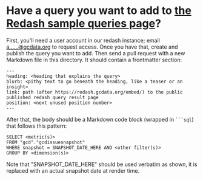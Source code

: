 # Have a query you want to add to [the Redash sample queries page](https://www.gcdata.org/redash-samples)?

First, you'll need a user account in our redash instance; email <a href="https://mailhide.io/e/T8xal" onclick="mailhidepopup=window.open('https://mailhide.io/e/T8xal','mailhidepopup','width=580,height=635'); return false;">a......@gcdata.org</a> to request access.
Once you have that, create and publish the query you want to add.
Then send a pull request with a new Markdown file in this directory. It should contain a frontmatter section:
```
---
heading: <heading that explains the query>
blurb: <pithy text to go beneath the heading, like a teaser or an insight>
link: path (after https://redash.gcdata.org/embed/) to the public published redash query result page
position: <next unused position number>
---
```

After that, the body should be a Markdown code block (wrapped in <code>```sql</code>) that follows this pattern: 
```
SELECT <metric(s)>
FROM "gcd"."gcdissuesnapshot"
WHERE snapshot = SNAPSHOT_DATE_HERE AND <other filter(s)>
GROUP BY <dimension(s)>
```
Note that "SNAPSHOT_DATE_HERE" should be used verbatim as shown, it is replaced with an actual snapshot date at render time.

